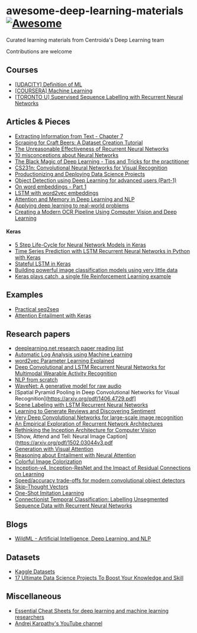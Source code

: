 # awesome-deep-learning-materials [![Awesome](https://cdn.rawgit.com/sindresorhus/awesome/d7305f38d29fed78fa85652e3a63e154dd8e8829/media/badge.svg)](https://github.com/sindresorhus/awesome)

Curated learning materials from Centroida's Deep Learning team

Contributions are welcome

## Courses

* [[UDACITY] Definition of ML](https://classroom.udacity.com/courses/ud262/lessons/3625438937/concepts/6405791890923)
* [[COURSERA] Machine Learning ](https://www.coursera.org/learn/machine-learning)
* [[TORONTO U] Supervised Sequence Labelling with Recurrent
Neural Networks](https://www.cs.toronto.edu/~graves/preprint.pdf)

## Articles & Pieces

* [Extracting Information from Text - Chapter 7](http://www.nltk.org/book/ch07.html)
* [Scraping for Craft Beers: A Dataset Creation Tutorial](http://blog.kaggle.com/2017/01/31/scraping-for-craft-beers-a-dataset-creation-tutorial/)
* [The Unreasonable Effectiveness of Recurrent Neural Networks](http://karpathy.github.io/2015/05/21/rnn-effectiveness/)
* [10 misconceptions about Neural Networks](http://www.turingfinance.com/misconceptions-about-neural-networks/)
* [The Black Magic of Deep Learning - Tips and Tricks for the practitioner](https://nmarkou.blogspot.bg/2017/02/the-black-magic-of-deep-learning-tips.html?utm_campaign=Revue+newsletter&utm_medium=Newsletter&utm_source=revue)
* [CS231n: Convolutional Neural Networks for Visual Recognition](http://cs231n.github.io/convolutional-networks/)
* [Productionizing and Deploying Data Science Projects](https://www.anaconda.com/blog/developer-blog/productionizing-and-deploying-data-science-projects/)
* [Object Detection using Deep Learning for advanced users (Part-1)](https://medium.com/ilenze-com/object-detection-using-deep-learning-for-advanced-users-part-1-183bbbb08b19)
* [On word embeddings - Part 1](http://ruder.io/word-embeddings-1/)
* [LSTM with word2vec embeddings](https://www.kaggle.com/lystdo/lstm-with-word2vec-embeddings)
* [Attention and Memory in Deep Learning and NLP](http://www.wildml.com/2016/01/attention-and-memory-in-deep-learning-and-nlp/)
* [Applying deep learning to real-world problems](https://medium.com/merantix/applying-deep-learning-to-real-world-problems-ba2d86ac5837)
* [Creating a Modern OCR Pipeline Using Computer Vision and Deep Learning](https://blogs.dropbox.com/tech/2017/04/creating-a-modern-ocr-pipeline-using-computer-vision-and-deep-learning/)

#### Keras

* [5 Step Life-Cycle for Neural Network Models in Keras](https://machinelearningmastery.com/5-step-life-cycle-neural-network-models-keras/)
* [Time Series Prediction with LSTM Recurrent Neural Networks in Python with Keras](https://machinelearningmastery.com/time-series-prediction-lstm-recurrent-neural-networks-python-keras/)
* [Stateful LSTM in Keras](http://philipperemy.github.io/keras-stateful-lstm/)
* [Building powerful image classification models using very little data](https://blog.keras.io/building-powerful-image-classification-models-using-very-little-data.html)
* [Keras plays catch, a single file Reinforcement Learning example](http://edersantana.github.io/articles/keras_rl/])


## Examples

* [Practical seq2seq](https://github.com/farizrahman4u/seq2seq)
* [Attention Entailment with Keras](https://github.com/shyamupa/snli-entailment/blob/master/amodel.py)

## Research papers

* [deeplearning.net research paper reading list](http://deeplearning.net/reading-list/)
* [Automatic Log Analysis using
Machine Learning](http://uu.diva-portal.org/smash/get/diva2:667650/FULLTEXT01.pdf)
* [word2vec Parameter Learning Explained](https://arxiv.org/pdf/1411.2738v4.pdf)
* [Deep Convolutional and LSTM Recurrent Neural Networks for Multimodal Wearable Activity Recognition](http://www.mdpi.com/1424-8220/16/1/115/htm)
* [NLP from scratch](https://arxiv.org/pdf/1103.0398.pdf)
* [WaveNet: A generative model for raw audio](https://arxiv.org/pdf/1609.03499.pdf)
* [Spatial Pyramid Pooling in Deep Convolutional
Networks for Visual Recognition](https://arxiv.org/pdf/1406.4729.pdf]
* [Scene Labeling with LSTM Recurrent Neural Networks](https://www.cv-foundation.org/openaccess/content_cvpr_2015/papers/Byeon_Scene_Labeling_With_2015_CVPR_paper.pdf)
* [Learning to Generate Reviews and Discovering Sentiment](https://arxiv.org/pdf/1704.01444.pdf)
* [Very Deep Convolutional Networks for large-scale image recognition](https://arxiv.org/pdf/1409.1556.pdf)
* [An Empirical Exploration of Recurrent Network Architectures](http://proceedings.mlr.press/v37/jozefowicz15.pdf)
* [Rethinking the Inception Architecture for Computer Vision](https://arxiv.org/pdf/1512.00567.pdf)
* [Show, Attend and Tell: Neural Image Caption](https://arxiv.org/pdf/1502.03044v3.pdf
* [Generation with Visual Attention](https://arxiv.org/pdf/1502.03044v3.pdf)
* [Reasoning about Entailment with Neural Attention](https://arxiv.org/pdf/1509.06664.pdf)
* [Colorful Image Colorization](https://arxiv.org/pdf/1603.08511.pdf)
* [Inception-v4, Inception-ResNet and the Impact of Residual Connections on Learning](https://arxiv.org/pdf/1602.07261.pdf)
* [Speed/accuracy trade-offs for modern convolutional object detectors](https://arxiv.org/pdf/1611.10012.pdf)
* [Skip-Thought Vectors](https://arxiv.org/pdf/1506.06726.pdf)
* [One-Shot Imitation Learning](https://arxiv.org/pdf/1703.07326.pdf)
* [Connectionist Temporal Classification: Labelling Unsegmented
Sequence Data with Recurrent Neural Networks](ftp://ftp.idsia.ch/pub/juergen/icml2006.pdf)

## Blogs

* [WildML - Artificial Intelligence, Deep Learning, and NLP](http://www.wildml.com/)

## Datasets

 * [Kaggle Datasets](https://www.kaggle.com/datasets)
 * [17 Ultimate Data Science Projects To Boost Your Knowledge and Skill](https://www.analyticsvidhya.com/blog/2016/10/17-ultimate-data-science-projects-to-boost-your-knowledge-and-skills/?utm_content=buffer9424a&utm_medium=social&utm_source=facebook.com&utm_campaign=buffer)
 
 
## Miscellaneous

* [Essential Cheat Sheets for deep learning and machine learning researchers](https://github.com/kailashahirwar/cheatsheets-ai?utm_campaign=Revue%20newsletter&utm_medium=Newsletter&utm_source=revue)
* [Andrej Karpathy's YouTube channel](https://www.youtube.com/channel/UCPk8m_r6fkUSYmvgCBwq-sw/videos)
